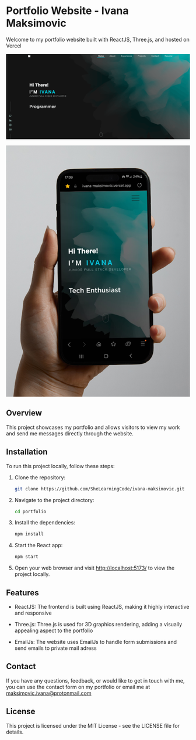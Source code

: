 # Portfolio Website - Ivana Maksimovic

Welcome to my portfolio website built with ReactJS, Three.js, and hosted on Vercel

![Portfolio Screenshot](public/preview.png)

![Portfolio Screenshot](public/mockup.png)

## Overview

This project showcases my portfolio and allows visitors to view my work and send me messages directly through the website.


## Installation

To run this project locally, follow these steps:

1. Clone the repository:

   ```bash
   git clone https://github.com/SheLearningCode/ivana-maksimovic.git
   ```

2. Navigate to the project directory:

    ```bash
    cd portfolio
    ```

3. Install the dependencies:

    ```bash
    npm install
    ```

4. Start the React app:

    ```bash
    npm start
    ```

5. Open your web browser and visit <http://localhost:5173/> to view the project locally.

## Features

- ReactJS: The frontend is built using ReactJS, making it highly interactive and responsive

- Three.js: Three.js is used for 3D graphics rendering, adding a visually appealing aspect to the portfolio

- EmailJs: The website uses EmailJs to handle form submissions and send emails to private mail adress 


## Contact

If you have any questions, feedback, or would like to get in touch with me, you can use the contact form on my portfolio or email me at <maksimovic.ivana@protonmail.com>

## License

This project is licensed under the MIT License - see the LICENSE file for details.
